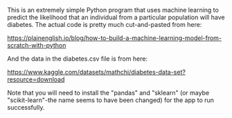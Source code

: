 This is an extremely simple Python program that uses machine learning to predict the likelihood that an individual from a particular population will have diabetes.  The actual code is pretty much cut-and-pasted from here:

https://plainenglish.io/blog/how-to-build-a-machine-learning-model-from-scratch-with-python

And the data in the diabetes.csv file is from here:

https://www.kaggle.com/datasets/mathchi/diabetes-data-set?resource=download

Note that you will need to install the "pandas" and "sklearn" (or maybe "scikit-learn"-the name seems to have been changed) for the app to run successfully.